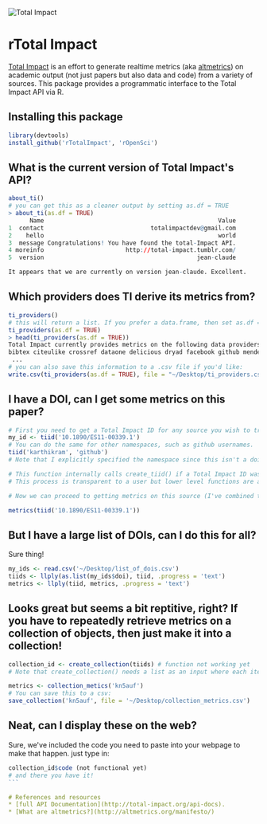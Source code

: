 ![Total Impact](https://raw.github.com/ropensci/rTotalImpact/master/total_impact.png) 
# rTotal Impact 
[Total Impact](http://total-impact.org/) is an effort to generate realtime metrics (aka [altmetrics](http://altmetrics.org)) on academic output (not just papers but also data and code) from a variety of sources.  This package provides a programmatic interface to the Total Impact API via R.


## Installing this package

```r
library(devtools)
install_github('rTotalImpact', 'rOpenSci')
```
## What is the current version of Total Impact's API?

```r
about_ti()
# you can get this as a cleaner output by setting as.df = TRUE
> about_ti(as.df = TRUE)
      Name                                                 Value
1  contact                              totalimpactdev@gmail.com
2    hello                                                 world
3  message Congratulations! You have found the total-Impact API.
4 moreinfo                       http://total-impact.tumblr.com/
5  version                                           jean-claude

It appears that we are currently on version jean-claude. Excellent.
```

## Which providers does TI derive its metrics from?

```r
ti_providers()
# this will return a list. If you prefer a data.frame, then set as.df = TRUE
ti_providers(as.df = TRUE)
> head(ti_providers(as.df = TRUE))
Total Impact currently provides metrics on the following data providers: 
bibtex citeulike crossref dataone delicious dryad facebook github mendeley plosalm pubmed slideshare topsy webpage wikipedia 
 ...
# you can also save this information to a .csv file if you'd like:
write.csv(ti_providers(as.df = TRUE), file = "~/Desktop/ti_providers.csv")
```

## I have a DOI, can I get some metrics on this paper?

```r
# First you need to get a Total Impact ID for any source you wish to track. 
my_id <- tiid('10.1890/ES11-00339.1')
# You can do the same for other namespaces, such as github usernames.
tiid('karthikram', 'github')
# Note that I explicitly specified the namespace since this isn't a doi.

# This function internally calls create_tiid() if a Total Impact ID was not previously assigned to this object. 
# This process is transparent to a user but lower level functions are available to call directly.

# Now we can proceed to getting metrics on this source (I've combined the two functions above).

metrics(tiid('10.1890/ES11-00339.1'))

```

## But I have a large list of DOIs, can I do this for all?

Sure thing!

```r
my_ids <- read.csv('~/Desktop/list_of_dois.csv')
tiids <- llply(as.list(my_ids$doi), tiid, .progress = 'text')
metrics <- llply(tiid, metrics, .progress = 'text')
```

## Looks great but seems a bit reptitive, right? If you have to repeatedly retrieve metrics on a collection of objects, then just make it into a collection!

```r
collection_id <- create_collection(tiids) # function not working yet
# Note that create_collection() needs a list as an input where each item on the list is itself a list with namespace and the id.

metrics <- collection_metics('kn5auf')
# You can save this to a csv:
save_collection('kn5auf', file = '~/Desktop/collection_metrics.csv')
```

## Neat, can I display these on the web?
Sure, we've included the code you need to paste into your webpage to make that happen.
just type in:
````r
collection_id$code (not functional yet)
# and there you have it!
```

# References and resources
* [full API Documentation](http://total-impact.org/api-docs).
* [What are altmetrics?](http://altmetrics.org/manifesto/)
